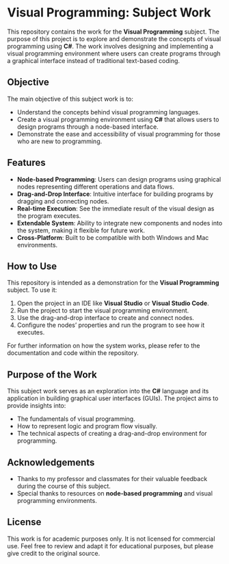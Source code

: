 # Visual Programming: Subject Work

This repository contains the work for the **Visual Programming** subject. The purpose of this project is to explore and demonstrate the concepts of visual programming using **C#**. The work involves designing and implementing a visual programming environment where users can create programs through a graphical interface instead of traditional text-based coding.

## Objective

The main objective of this subject work is to:

- Understand the concepts behind visual programming languages.
- Create a visual programming environment using **C#** that allows users to design programs through a node-based interface.
- Demonstrate the ease and accessibility of visual programming for those who are new to programming.

## Features

- **Node-based Programming**: Users can design programs using graphical nodes representing different operations and data flows.
- **Drag-and-Drop Interface**: Intuitive interface for building programs by dragging and connecting nodes.
- **Real-time Execution**: See the immediate result of the visual design as the program executes.
- **Extendable System**: Ability to integrate new components and nodes into the system, making it flexible for future work.
- **Cross-Platform**: Built to be compatible with both Windows and Mac environments.

## How to Use

This repository is intended as a demonstration for the **Visual Programming** subject. To use it:

1. Open the project in an IDE like **Visual Studio** or **Visual Studio Code**.
2. Run the project to start the visual programming environment.
3. Use the drag-and-drop interface to create and connect nodes.
4. Configure the nodes’ properties and run the program to see how it executes.

For further information on how the system works, please refer to the documentation and code within the repository.

## Purpose of the Work

This subject work serves as an exploration into the **C#** language and its application in building graphical user interfaces (GUIs). The project aims to provide insights into:

- The fundamentals of visual programming.
- How to represent logic and program flow visually.
- The technical aspects of creating a drag-and-drop environment for programming.

## Acknowledgements

- Thanks to my professor and classmates for their valuable feedback during the course of this subject.
- Special thanks to resources on **node-based programming** and visual programming environments.

## License

This work is for academic purposes only. It is not licensed for commercial use. Feel free to review and adapt it for educational purposes, but please give credit to the original source.

